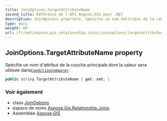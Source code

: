 ```yaml
---
title: JoinOptions.TargetAttributeName
second_title: Référence de l'API Aspose.GIS pour .NET
description: JoinOptions propriété. Spécifie un nom dattribut de la couche principale dont la valeur sera utilisée dansConditionComparer.
type: docs
weight: 60
url: /fr/net/aspose.gis.relationship.joins/joinoptions/targetattributename/
---
```

## JoinOptions.TargetAttributeName property

Spécifie un nom d'attribut de la couche principale dont la valeur sera utilisée dans[`ConditionComparer`](../conditioncomparer/).

```csharp
public string TargetAttributeName { get; set; }
```

### Voir également

* class [JoinOptions](../)
* espace de noms [Aspose.Gis.Relationship.Joins](../../joinoptions/)
* Assemblée [Aspose.GIS](../../../)


